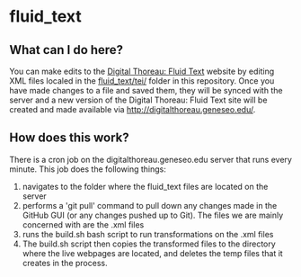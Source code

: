 # fluid_text

## What can I do here?

You can make edits to the <a href="http://digitalthoreau.geneseo.edu/text/00.html">Digital Thoreau: Fluid Text</a> website by editing XML files localed in the <a href="https://github.com/milnegeneseo/fluid_text/tree/master/tei">fluid_text/tei/</a> folder in this repository.  Once you have made changes to a file and saved them, they will be synced with the server and a new version of the Digital Thoreau: Fluid Text site will be created and made available via <a href="http://digitalthoreau.geneseo.edu/">http://digitalthoreau.geneseo.edu/</a>.

## How does this work?

There is a cron job on the digitalthoreau.geneseo.edu server that runs every minute.  This job does the following things:

1.  navigates to the folder where the fluid_text files are located on the server
2.  performs a 'git pull' command to pull down any changes made in the GitHub GUI (or any changes pushed up to Git).  The files we are mainly concerned with are the .xml files
3.  runs the build.sh bash script to run transformations on the .xml files
4.  The build.sh script then copies the transformed files to the directory where the live webpages are located, and deletes the temp files that it creates in the process.
